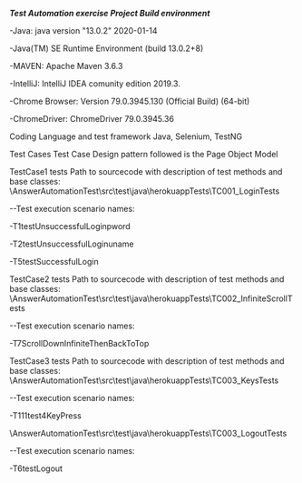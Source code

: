 ***Test Automation exercise
Project Build environment***

-Java: java version "13.0.2" 2020-01-14

-Java(TM) SE Runtime Environment (build 13.0.2+8)

-MAVEN: Apache Maven 3.6.3

-IntelliJ: IntelliJ IDEA comunity edition 2019.3.

-Chrome Browser: Version 79.0.3945.130 (Official Build) (64-bit)

-ChromeDriver: ChromeDriver 79.0.3945.36

Coding Language and test framework
Java, Selenium, TestNG

Test Cases
Test Case Design pattern followed is the Page Object Model

TestCase1 tests
Path to sourcecode with description of test methods and base classes: \AnswerAutomationTest\src\test\java\herokuappTests\TC001_LoginTests

--Test execution scenario names:

-T1testUnsuccessfulLoginpword

-T2testUnsuccessfulLoginuname

-T5testSuccessfulLogin

TestCase2 tests
Path to sourcecode with description of test methods and base classes: \AnswerAutomationTest\src\test\java\herokuappTests\TC002_InfiniteScrollTests

--Test execution scenario names:

-T7ScrollDownInfiniteThenBackToTop

TestCase3 tests
Path to sourcecode with description of test methods and base classes: \AnswerAutomationTest\src\test\java\herokuappTests\TC003_KeysTests

--Test execution scenario names:

-T111test4KeyPress

\AnswerAutomationTest\src\test\java\herokuappTests\TC003_LogoutTests

--Test execution scenario names:

-T6testLogout
